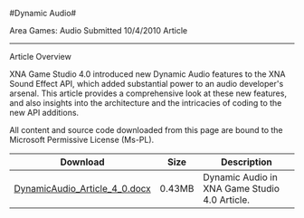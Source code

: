 #Dynamic Audio#

Area
Games: Audio
Submitted
10/4/2010
Article

---

Article Overview

XNA Game Studio 4.0 introduced new Dynamic Audio features to the XNA Sound Effect API, which added substantial power to an audio developer's arsenal. This article provides a comprehensive look at these new features, and also insights into the architecture and the intricacies of coding to the new API additions.

All content and source code downloaded from this page are bound to the Microsoft Permissive License (Ms-PL).

Download | Size | Description
---|---|---|
[DynamicAudio_Article_4_0.docx](https://github.com/kniEngine/XNAGameStudio/blob/main/Documents/DynamicAudio_Article_4_0.docx?raw=true) | 0.43MB | Dynamic Audio in XNA Game Studio 4.0 Article. 